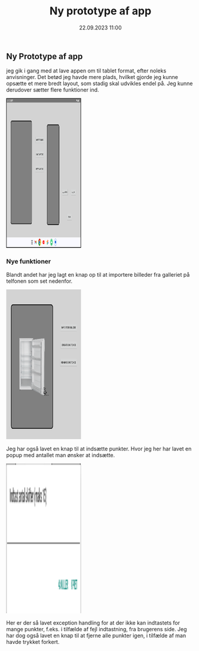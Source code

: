 ﻿---
title: Ny prototype af app
date: 22.09.2023 11:00
categories: [Projekt]
tags: [nolek,projekt,appudvikling,prototype]
---
## Ny Prototype af app

jeg gik i gang med at lave appen om til tablet format, efter noleks anvisninger. 
Det betød jeg havde mere plads, hvilket gjorde jeg kunne opsætte et mere bredt layout, som stadig skal udvikles endel på.
Jeg kunne derudover sætter flere funktioner ind.

<div style="text-align: left">
  <img src="/assets/images/NyPrototypetilNolek.png" alt="Something went wrong loading the image." width="200" height="400"/>
</div>

### Nye funktioner 

Blandt andet har jeg lagt en knap op til at importere billeder fra galleriet på telfonen som set nedenfor.

<div style="text-align: left">
  <img src="/assets/images/Importknap funktion.png" alt="Something went wrong loading the image." width="200" height="400"/>
</div>

Jeg har også lavet en knap til at indsætte punkter. Hvor jeg her har lavet en popup med antallet man ønsker at indsætte.

<div style="text-align: left">
  <img src="/assets/images/popupswitches.png" alt="Something went wrong loading the image." width="200" height="400"/>
</div>

Her er der så lavet exception handling for at der ikke kan indtastets for mange punkter, f.eks. i tilfælde af fejl indtastning, fra brugerens side.
Jeg har dog også lavet en knap til at fjerne alle punkter igen, i tilfælde af man havde trykket forkert.
